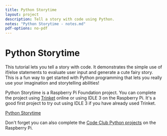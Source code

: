 ```yaml
---
title: Python Storytime
layout: project
description: Tell a story with code using Python.
notes: "Python Storytime - notes.md"
pdf-options: no-pdf
---
```


# Python Storytime

This tutorial lets you tell a story with code. It demonstrates the simple use of if/else statements to evaluate user input and generate a cute fairy story. This is a fun way to get started with Python programming that lets you really use your imagination and storytelling abilities!

Python Storytime is a Raspberry Pi Foundation project. You can complete the project using [Trinket](jumpto.cc/python-new) online or using IDLE 3 on the Raspberry Pi. It's a good first project to try out using IDLE 3 if you have already used Trinket.

[Python Storytime](https://www.raspberrypi.org/learning/storytime/)

Don't forget you can also complete the [Code Club Python projects](https://codeclubprojects.org/en-GB/python/) on the Raspberry Pi.
